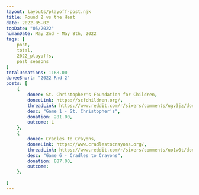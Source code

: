 ```yaml
---
layout: layouts/playoff-post.njk
title: Round 2 vs the Heat
date: 2022-05-02
topDate: "05/2022"
humanDate: May 2nd - May 8th, 2022
tags: [
    post,
    total,
    2022_playoffs,
    past_seasons
]
totalDonations: 1168.00
doneeShort: "2022 Rnd 2"
posts: [
    {
        donee: St. Christopher's Foundation for Children,
        doneeLink: https://scfchildren.org/,
        threadLink: https://www.reddit.com/r/sixers/comments/ugv3jz/donation_thread_in_honor_of_the_first_2nd_round/,
        desc: "Game 1 - St. Christopher's",
        donation: 281.00,
        outcome: L
    },
    {
        donee: Cradles to Crayons,
        doneeLink: https://www.cradlestocrayons.org/,
        threadLink: https://www.reddit.com/r/sixers/comments/uo1w0t/donation_thread_throwing_a_minimum_33_to_cradles/,
        desc: "Game 6 - Cradles to Crayons",
        donation: 887.00,
        outcome: 
    },
   
]
---
```


